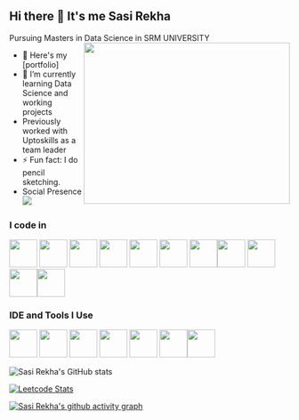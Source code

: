## Hi there 👋 It's me Sasi Rekha

Pursuing Masters in Data Science in SRM UNIVERSITY
<img align="right" width="370" height="290" src="https://i.pinimg.com/originals/47/f0/34/47f0342cec72b800463bf003eac1257e.gif">
- 🔭 Here's my [portfolio]                                                
- 🌱 I’m currently learning Data Science and working projects
- Previously worked with Uptoskills as a team leader
- ⚡ Fun fact: I do pencil sketching.
- Social Presence
 <br /> [<img src="https://img.shields.io/badge/LinkedIn-0077B5?style=for-the-badge&logo=linkedin&logoColor=white" />](https://www.linkedin.com/in/rsasi2002/) <br/> 

### I code in
<img height="50" width="50" src="https://img.icons8.com/color/48/000000/python.png" /> <img height="50" width="50" src="https://img.icons8.com/color/48/000000/c-programming.png" /> <img height="50" width="50" src="https://img.icons8.com/color/48/000000/c-plus-plus-logo.png" />  <img height="50" width="50" src="https://img.icons8.com/color/48/000000/html-5.png" /> <img height="50" width="50" src="https://img.icons8.com/color/48/000000/css3.png" /> <img height="50" width="50" src="https://img.icons8.com/color/48/000000/sass.png"/>
<img height="50" width="50" src="https://img.icons8.com/color/48/000000/tensorflow.png"/><img height="50" width="50" src="https://img.icons8.com/color/48/000000/google-firebase-console.png"/> <img height="50" width="50" src="https://img.icons8.com/color/48/000000/mysql-logo.png"/> <img height="50" width="50" src="https://img.icons8.com/color/48/000000/mongodb.png"/><img height="50" width="50" src="https://img.icons8.com/color/48/000000/spring-logo.png"/>  

### IDE and Tools I Use
<img height="50" width="50" src="https://img.icons8.com/color/48/000000/visual-studio-code-2019.png"/> <img height="50" width="50" src="https://img.icons8.com/color/48/000000/pycharm.png"/> <img height="50" width="50" src="https://img.icons8.com/color/50/000000/git.png"/> <img height="50" width="50" src="https://img.icons8.com/dusk/64/000000/anaconda.png"/>  <img height="50" src="https://img.icons8.com/color/480/null/notion--v1.png" /> 
<img height="50" width="50" src="https://img.icons8.com/?size=100&id=V5cGWnc9R4xj&format=png&color=000000"/><img height="50" width="50" src="https://img.icons8.com/?size=100&id=0S1Hoidfnk7H&format=png&color=000000"/> 


![Sasi Rekha's GitHub stats](https://github-readme-stats.vercel.app/api?username=Sasi-2002-max&theme=dark&show_icons=true&&hide=issues,contribs)

[![Leetcode Stats](https://leetcard.jacoblin.cool/Sasirekha_001?ext=contest&theme=dark)](https://leetcode.com/Sasirekha_001)

[![Sasi Rekha's github activity graph](https://github-readme-activity-graph.vercel.app/graph?username==Sasi-2002-max&bg_color=000000&color=ffffff&line=51f565&point=ffffff&area=true&hide_border=true)](https://github.com/Sasi-2002-max/github-readme-activity-graph)
